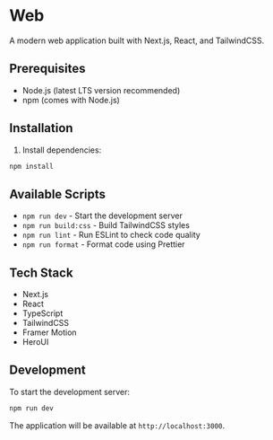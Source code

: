 # Web

A modern web application built with Next.js, React, and TailwindCSS.

## Prerequisites

- Node.js (latest LTS version recommended)
- npm (comes with Node.js)

## Installation

1. Install dependencies:

```bash
npm install
```

## Available Scripts

- `npm run dev` - Start the development server
- `npm run build:css` - Build TailwindCSS styles
- `npm run lint` - Run ESLint to check code quality
- `npm run format` - Format code using Prettier

## Tech Stack

- Next.js
- React
- TypeScript
- TailwindCSS
- Framer Motion
- HeroUI

## Development

To start the development server:

```bash
npm run dev
```

The application will be available at `http://localhost:3000`.
